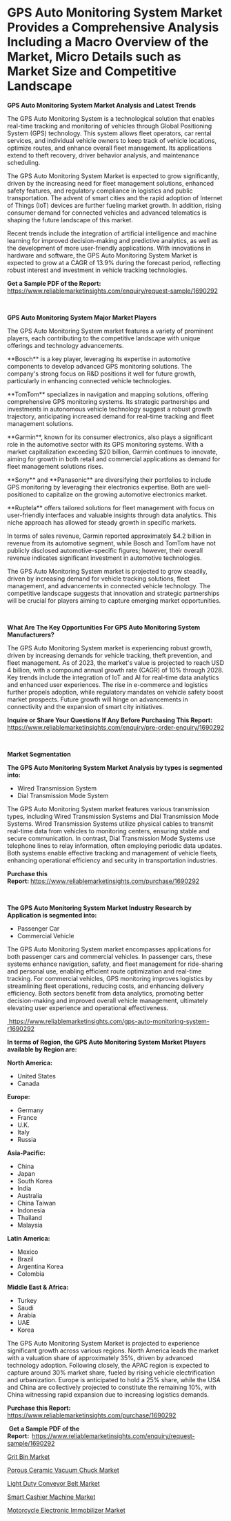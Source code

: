 <p><h1>GPS Auto Monitoring System Market Provides a Comprehensive Analysis Including a Macro Overview of the Market, Micro Details such as Market Size and Competitive Landscape</h1></p><p><strong>GPS Auto Monitoring System Market Analysis and Latest Trends</strong></p>
<p><p>The GPS Auto Monitoring System is a technological solution that enables real-time tracking and monitoring of vehicles through Global Positioning System (GPS) technology. This system allows fleet operators, car rental services, and individual vehicle owners to keep track of vehicle locations, optimize routes, and enhance overall fleet management. Its applications extend to theft recovery, driver behavior analysis, and maintenance scheduling.</p><p>The GPS Auto Monitoring System Market is expected to grow significantly, driven by the increasing need for fleet management solutions, enhanced safety features, and regulatory compliance in logistics and public transportation. The advent of smart cities and the rapid adoption of Internet of Things (IoT) devices are further fueling market growth. In addition, rising consumer demand for connected vehicles and advanced telematics is shaping the future landscape of this market.</p><p>Recent trends include the integration of artificial intelligence and machine learning for improved decision-making and predictive analytics, as well as the development of more user-friendly applications. With innovations in hardware and software, the GPS Auto Monitoring System Market is expected to grow at a CAGR of 13.9% during the forecast period, reflecting robust interest and investment in vehicle tracking technologies.</p></p>
<p><strong>Get a Sample PDF of the Report:&nbsp;</strong> <a href="https://www.reliablemarketinsights.com/enquiry/request-sample/1690292?utm_campaign=1559&utm_medium=2&utm_source=Github&utm_content=ia&utm_term=17102024&utm_id=gps-auto-monitoring-system">https://www.reliablemarketinsights.com/enquiry/request-sample/1690292</a></p>
<p>&nbsp;</p>
<p><strong>GPS Auto Monitoring System Major Market Players</strong></p>
<p><p>The GPS Auto Monitoring System market features a variety of prominent players, each contributing to the competitive landscape with unique offerings and technology advancements.</p><p>**Bosch** is a key player, leveraging its expertise in automotive components to develop advanced GPS monitoring solutions. The company's strong focus on R&D positions it well for future growth, particularly in enhancing connected vehicle technologies.</p><p>**TomTom** specializes in navigation and mapping solutions, offering comprehensive GPS monitoring systems. Its strategic partnerships and investments in autonomous vehicle technology suggest a robust growth trajectory, anticipating increased demand for real-time tracking and fleet management solutions.</p><p>**Garmin**, known for its consumer electronics, also plays a significant role in the automotive sector with its GPS monitoring systems. With a market capitalization exceeding $20 billion, Garmin continues to innovate, aiming for growth in both retail and commercial applications as demand for fleet management solutions rises.</p><p>**Sony** and **Panasonic** are diversifying their portfolios to include GPS monitoring by leveraging their electronics expertise. Both are well-positioned to capitalize on the growing automotive electronics market.</p><p>**Ruptela** offers tailored solutions for fleet management with focus on user-friendly interfaces and valuable insights through data analytics. This niche approach has allowed for steady growth in specific markets.</p><p>In terms of sales revenue, Garmin reported approximately $4.2 billion in revenue from its automotive segment, while Bosch and TomTom have not publicly disclosed automotive-specific figures; however, their overall revenue indicates significant investment in automotive technologies.</p><p>The GPS Auto Monitoring System market is projected to grow steadily, driven by increasing demand for vehicle tracking solutions, fleet management, and advancements in connected vehicle technology. The competitive landscape suggests that innovation and strategic partnerships will be crucial for players aiming to capture emerging market opportunities.</p></p>
<p>&nbsp;</p>
<p><strong>What Are The Key Opportunities For GPS Auto Monitoring System Manufacturers?</strong></p>
<p><p>The GPS Auto Monitoring System market is experiencing robust growth, driven by increasing demands for vehicle tracking, theft prevention, and fleet management. As of 2023, the market's value is projected to reach USD 4 billion, with a compound annual growth rate (CAGR) of 10% through 2028. Key trends include the integration of IoT and AI for real-time data analytics and enhanced user experiences. The rise in e-commerce and logistics further propels adoption, while regulatory mandates on vehicle safety boost market prospects. Future growth will hinge on advancements in connectivity and the expansion of smart city initiatives.</p></p>
<p><strong>Inquire or Share Your Questions If Any Before Purchasing This Report:</strong> <a href="https://www.reliablemarketinsights.com/enquiry/pre-order-enquiry/1690292?utm_campaign=1559&utm_medium=2&utm_source=Github&utm_content=ia&utm_term=17102024&utm_id=gps-auto-monitoring-system">https://www.reliablemarketinsights.com/enquiry/pre-order-enquiry/1690292</a></p>
<p>&nbsp;</p>
<p><strong>Market Segmentation</strong></p>
<p><strong>The GPS Auto Monitoring System Market Analysis by types is segmented into:</strong></p>
<p><ul><li>Wired Transmission System</li><li>Dial Transmission Mode System</li></ul></p>
<p><p>The GPS Auto Monitoring System market features various transmission types, including Wired Transmission Systems and Dial Transmission Mode Systems. Wired Transmission Systems utilize physical cables to transmit real-time data from vehicles to monitoring centers, ensuring stable and secure communication. In contrast, Dial Transmission Mode Systems use telephone lines to relay information, often employing periodic data updates. Both systems enable effective tracking and management of vehicle fleets, enhancing operational efficiency and security in transportation industries.</p></p>
<p><strong>Purchase this Report:&nbsp;</strong><a href="https://www.reliablemarketinsights.com/purchase/1690292?utm_campaign=1559&utm_medium=2&utm_source=Github&utm_content=ia&utm_term=17102024&utm_id=gps-auto-monitoring-system">https://www.reliablemarketinsights.com/purchase/1690292</a></p>
<p>&nbsp;</p>
<p><strong>The GPS Auto Monitoring System Market Industry Research by Application is segmented into:</strong></p>
<p><ul><li>Passenger Car</li><li>Commercial Vehicle</li></ul></p>
<p><p>The GPS Auto Monitoring System market encompasses applications for both passenger cars and commercial vehicles. In passenger cars, these systems enhance navigation, safety, and fleet management for ride-sharing and personal use, enabling efficient route optimization and real-time tracking. For commercial vehicles, GPS monitoring improves logistics by streamlining fleet operations, reducing costs, and enhancing delivery efficiency. Both sectors benefit from data analytics, promoting better decision-making and improved overall vehicle management, ultimately elevating user experience and operational effectiveness.</p></p>
<p><a href="https://www.reliablemarketinsights.com/gps-auto-monitoring-system-r1690292?utm_campaign=1559&utm_medium=2&utm_source=Github&utm_content=ia&utm_term=17102024&utm_id=gps-auto-monitoring-system">&nbsp;https://www.reliablemarketinsights.com/gps-auto-monitoring-system-r1690292</a></p>
<p><strong>In terms of Region, the GPS Auto Monitoring System Market Players available by Region are:</strong></p>
<p>
    <p> <strong> North America: </strong>
        <ul>
            <li>United States</li>
            <li>Canada</li>
        </ul>
        </p> 
    <p> <strong> Europe: </strong>
        <ul>
            <li>Germany</li>
            <li>France</li>
            <li>U.K.</li>
            <li>Italy</li>
            <li>Russia</li>
        </ul>
        </p> 
    <p> <strong> Asia-Pacific: </strong>
        <ul>
            <li>China</li>
            <li>Japan</li>
            <li>South Korea</li>
            <li>India</li>
            <li>Australia</li>
            <li>China Taiwan</li>
            <li>Indonesia</li>
            <li>Thailand</li>
            <li>Malaysia</li>
        </ul>
        </p> 
    <p> <strong> Latin America: </strong>
        <ul>
            <li>Mexico</li>
            <li>Brazil</li>
            <li>Argentina Korea</li>
            <li>Colombia</li>
        </ul>
        </p> 
    <p> <strong> Middle East & Africa: </strong>
        <ul>
            <li>Turkey</li>
            <li>Saudi</li>
            <li>Arabia</li>
            <li>UAE</li>
            <li>Korea</li>
        </ul>
    </p>
    </p>
<p><p>The GPS Auto Monitoring System Market is projected to experience significant growth across various regions. North America leads the market with a valuation share of approximately 35%, driven by advanced technology adoption. Following closely, the APAC region is expected to capture around 30% market share, fueled by rising vehicle electrification and urbanization. Europe is anticipated to hold a 25% share, while the USA and China are collectively projected to constitute the remaining 10%, with China witnessing rapid expansion due to increasing logistics demands.</p></p>
<p><strong>Purchase this Report: </strong><a href="https://www.reliablemarketinsights.com/purchase/1690292?utm_campaign=1559&utm_medium=2&utm_source=Github&utm_content=ia&utm_term=17102024&utm_id=gps-auto-monitoring-system">https://www.reliablemarketinsights.com/purchase/1690292</a></p>
<p>&nbsp;<strong>Get a Sample PDF of the Report:&nbsp;&nbsp;</strong><a href="https://www.reliablemarketinsights.com/enquiry/request-sample/1690292?utm_campaign=1559&utm_medium=2&utm_source=Github&utm_content=ia&utm_term=17102024&utm_id=gps-auto-monitoring-system">https://www.reliablemarketinsights.com/enquiry/request-sample/1690292</a></p>
<p><strong></strong></p>
<p><p><a href="https://www.linkedin.com/pulse/grit-bin-market-research-report-forecast-growth-prospects-x2dce?utm_campaign=1559&utm_medium=2&utm_source=Github&utm_content=ia&utm_term=17102024&utm_id=gps-auto-monitoring-system">Grit Bin Market</a></p><p><a href="https://www.linkedin.com/pulse/porous-ceramic-vacuum-chuck-market-outlook-complete-industry-7udpc?utm_campaign=1559&utm_medium=2&utm_source=Github&utm_content=ia&utm_term=17102024&utm_id=gps-auto-monitoring-system">Porous Ceramic Vacuum Chuck Market</a></p><p><a href="https://issuu.com/reportprime-2/docs/light-duty-conveyor-belt-market-siz_83d18b119ac564?utm_campaign=1559&utm_medium=2&utm_source=Github&utm_content=ia&utm_term=17102024&utm_id=gps-auto-monitoring-system">Light Duty Conveyor Belt Market</a></p><p><a href="https://issuu.com/reportprime-2/docs/smart-cashier-machine-market-size-2_947f71140952ba?utm_campaign=1559&utm_medium=2&utm_source=Github&utm_content=ia&utm_term=17102024&utm_id=gps-auto-monitoring-system">Smart Cashier Machine Market</a></p><p><a href="https://github.com/AshikRahman991/Market-Research-Report-List-1/blob/main/motorcycle-electronic-immobilizer-market.md?utm_campaign=1559&utm_medium=2&utm_source=Github&utm_content=ia&utm_term=17102024&utm_id=gps-auto-monitoring-system">Motorcycle Electronic Immobilizer Market</a></p></p>